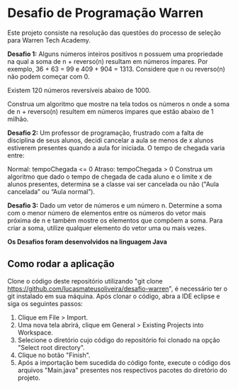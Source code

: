 # Desafio de Programação Warren
Este projeto consiste na resolução das questões do processo de seleção para Warren Tech Academy.

**Desafio 1:**
Alguns números inteiros positivos n possuem uma propriedade na qual a soma de n + reverso(n) resultam em números ímpares. Por exemplo, 36 + 63 = 99 e 409 + 904 = 1313. Considere que n ou reverso(n) não podem começar com 0.

Existem 120 números reversíveis abaixo de 1000.

Construa um algoritmo que mostre na tela todos os números n onde a soma de n + reverso(n) resultem em números ímpares que estão abaixo de 1 milhão.

**Desafio 2:**
Um professor de programação, frustrado com a falta de disciplina de seus alunos, decidi cancelar a aula se menos de x alunos estiverem presentes quando a aula for iniciada. O tempo de chegada varia entre:

Normal: tempoChegada <= 0
Atraso: tempoChegada > 0
Construa um algoritmo que dado o tempo de chegada de cada aluno e o limite x de alunos presentes, determina se a classe vai ser cancelada ou não ("Aula cancelada” ou “Aula normal”).

**Desafio 3:**
Dado um vetor de números e um número n. Determine a soma com o menor número de elementos entre os números do vetor mais próxima de n e também mostre os elementos que compõem a soma. Para criar a soma, utilize qualquer elemento do vetor uma ou mais vezes.

**Os Desafios foram desenvolvidos na linguagem Java**

## Como rodar a aplicação
Clone o código deste repositório utilizando "git clone https://github.com/lucasmateusoliveira/desafio-warren", é necessário ter o git instalado em sua máquina. Após clonar o código, abra a IDE eclipse e siga os seguintes passos:

1. Clique em File > Import.
2. Uma nova tela abrirá, clique em General > Existing Projects into Workspace.
3. Selecione o diretório cujo código do repositório foi clonado na opção "Select root directory".
4. Clique no botão "Finish".
5. Após a importação bem sucedida do código fonte, execute o código dos arquivos "Main.java" presentes nos respectivos pacotes do diretório do projeto.
